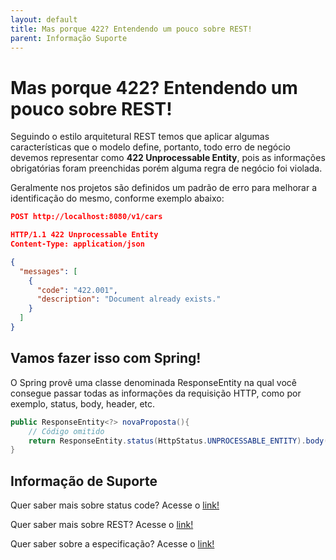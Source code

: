 ```yaml
---
layout: default
title: Mas porque 422? Entendendo um pouco sobre REST! 
parent: Informação Suporte
---
```

# Mas porque 422? Entendendo um pouco sobre REST!

Seguindo o estilo arquitetural REST temos que aplicar algumas características que o modelo define, portanto, todo erro 
de negócio devemos representar como **422 Unprocessable Entity**, pois as informações obrigatórias foram preenchidas 
porém alguma regra de negócio foi violada.

Geralmente nos projetos são definidos um padrão de erro para melhorar a identificação do mesmo, conforme exemplo abaixo:

```json
POST http://localhost:8080/v1/cars

HTTP/1.1 422 Unprocessable Entity
Content-Type: application/json

{
  "messages": [
    {
      "code": "422.001",
      "description": "Document already exists."
    }
  ]
}
```

## Vamos fazer isso com Spring!

O Spring provê uma classe denominada ResponseEntity na qual você consegue passar todas as informações da requisição HTTP, 
como por exemplo, status, body, header, etc.

```java
public ResponseEntity<?> novaProposta(){
    // Código omitido
    return ResponseEntity.status(HttpStatus.UNPROCESSABLE_ENTITY).body(body);
}
```

## Informação de Suporte

Quer saber mais sobre status code? Acesse o [link!](../informacao_suporte/rest-status.md)

Quer saber mais sobre REST? Acesse o [link!](https://restfulapi.net/)

Quer saber sobre a especificação? Acesse o [link!](https://tools.ietf.org/html/rfc4918#section-11.2)
